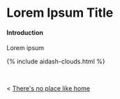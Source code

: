 
# Lorem Ipsum Title

#### Introduction

Lorem ipsum


  {% include aidash-clouds.html %}




  &nbsp; &nbsp; &nbsp; &nbsp;
  

< [There's no place like home](./index.md)

